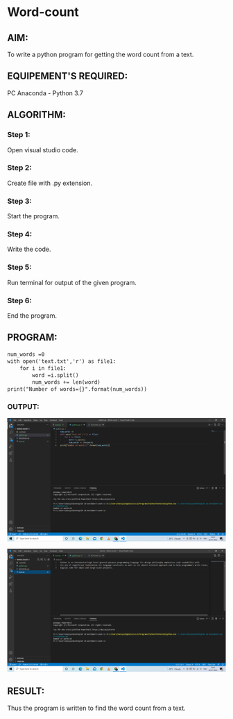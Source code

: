 # Word-count
## AIM:
To write a python program for getting the word count from a text.
## EQUIPEMENT'S REQUIRED: 
PC
Anaconda - Python 3.7
## ALGORITHM: 
### Step 1:
Open visual studio code.
### Step 2: 
 Create file with .py extension.
### Step 3: 
Start the program.
### Step 4:  
Write the code.
### Step 5: 
Run terminal for output of the given program.
### Step 6: 
End the program.
## PROGRAM:
~~~
num_words =0
with open('text.txt','r') as file1:
    for i in file1:
        word =i.split()
        num_words += len(word)
print("Number of words={}".format(num_words))
~~~
### OUTPUT:
![gitlog](ss1.png)

![gitlog](ss2.png)


## RESULT:
Thus the program is written to find the word count from a text.
